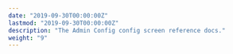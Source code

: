 ```yaml
---
date: "2019-09-30T00:00:00Z"
lastmod: "2019-09-30T00:00:00Z"
description: "The Admin Config config screen reference docs."
weight: "9"
---
```

